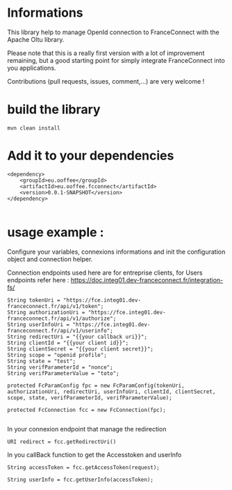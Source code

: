 
# Informations

This library help to manage OpenId connection to FranceConnect with the Apache Oltu library.

Please note that this is a really first version with a lot of improvement remaining, but a good starting point for simply integrate FranceConnect into you applications.

Contributions (pull requests, issues, comment,...) are very welcome !

# build the library

```
mvn clean install
```

# Add it to your dependencies

```
<dependency>
	<groupId>eu.ooffee</groupId>
	<artifactId>eu.ooffee.fcconnect</artifactId>
	<version>0.0.1-SNAPSHOT</version>
</dependency>
    
```


# usage example : 

Configure your variables, connexions informations and init the configuration object and connection helper.

Connection endpoints used here are for entreprise clients, for Users endpoints refer here : https://doc.integ01.dev-franceconnect.fr/integration-fs/ 
```
String tokenUri = "https://fce.integ01.dev-franceconnect.fr/api/v1/token";
String authorizationUri = "https://fce.integ01.dev-franceconnect.fr/api/v1/authorize";
String userInfoUri = "https://fce.integ01.dev-franceconnect.fr/api/v1/userinfo";
String redirectUri = "{{your callback uri}}";
String clientId = "{{your client id}}";
String clientSecret = "{{your client secret}}";
String scope = "openid profile";
String state = "test";
String verifParameterId = "nonce";
String verifParameterValue = "toto";
    
protected FcParamConfig fpc = new FcParamConfig(tokenUri, authorizationUri, redirectUri, userInfoUri, clientId, clientSecret, scope, state, verifParameterId, verifParameterValue);

protected FcConnection fcc = new FcConnection(fpc);
    
```

In your connexion endpoint that manage the redirection 

```
URI redirect = fcc.getRedirectUri()
```    
    
In you callBack function to get the Accesstoken and userInfo 
```
String accessToken = fcc.getAccessToken(request);
		
String userInfo = fcc.getUserInfo(accessToken);
		
```